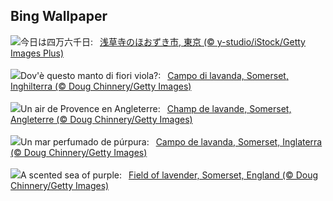 ## Bing Wallpaper
![](https://www.bing.com/th?id=OHR.HozukiIchi2023_JA-JP7923753370_UHD.jpg&w=1000)今日は四万六千日:&nbsp;&ensp;[浅草寺のほおずき市, 東京 (© y-studio/iStock/Getty Images Plus)](https://www.bing.com/th?id=OHR.HozukiIchi2023_JA-JP7923753370_UHD.jpg)
<br><br/>
![](https://www.bing.com/th?id=OHR.SomersetLavender_IT-IT8631560565_UHD.jpg&w=1000)Dov'è questo manto di fiori viola?:&nbsp;&ensp;[Campo di lavanda, Somerset, Inghilterra (© Doug Chinnery/Getty Images)](https://www.bing.com/th?id=OHR.SomersetLavender_IT-IT8631560565_UHD.jpg)
<br><br/>
![](https://www.bing.com/th?id=OHR.SomersetLavender_FR-FR5291650955_UHD.jpg&w=1000)Un air de Provence en Angleterre:&nbsp;&ensp;[Champ de lavande, Somerset, Angleterre (© Doug Chinnery/Getty Images)](https://www.bing.com/th?id=OHR.SomersetLavender_FR-FR5291650955_UHD.jpg)
<br><br/>
![](https://www.bing.com/th?id=OHR.SomersetLavender_ES-ES5303782391_UHD.jpg&w=1000)Un mar perfumado de púrpura:&nbsp;&ensp;[Campo de lavanda, Somerset, Inglaterra (© Doug Chinnery/Getty Images)](https://www.bing.com/th?id=OHR.SomersetLavender_ES-ES5303782391_UHD.jpg)
<br><br/>
![](https://www.bing.com/th?id=OHR.SomersetLavender_EN-GB4406056307_UHD.jpg&w=1000)A scented sea of purple:&nbsp;&ensp;[Field of lavender, Somerset, England (© Doug Chinnery/Getty Images)](https://www.bing.com/th?id=OHR.SomersetLavender_EN-GB4406056307_UHD.jpg)
<br><br/>
